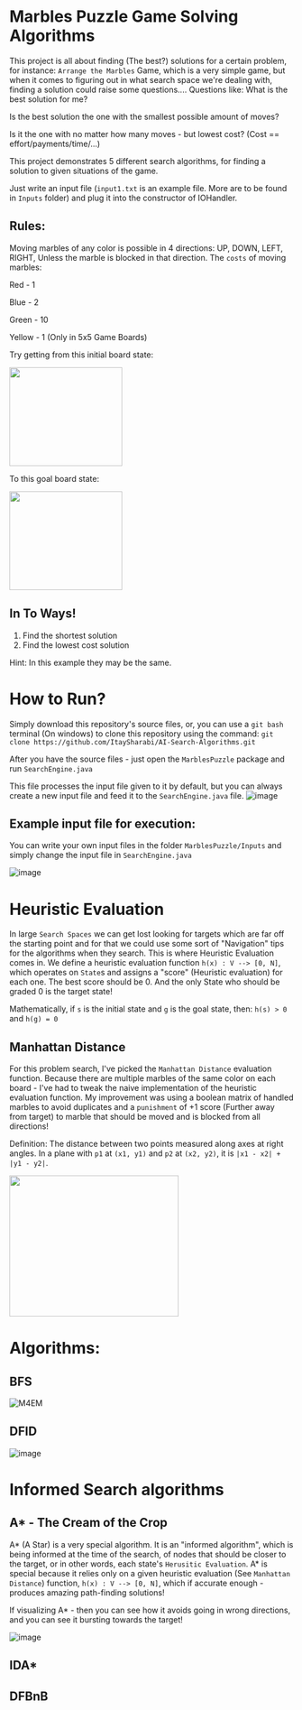 # Marbles Puzzle Game Solving Algorithms
This project is all about finding (The best?) solutions for
a certain problem, for instance: `Arrange the Marbles` Game,
which is a very simple game, but when it comes to figuring out
in what search space we're dealing with, finding a solution could raise some questions....
Questions like:
What is the best solution for me?

Is the best solution the one with the smallest possible amount of moves?

Is it the one with no matter how many moves - but lowest cost? (Cost == effort/payments/time/...)

This project demonstrates 5 different search algorithms, for finding a solution to given
situations of the game.

Just write an input file (`input1.txt` is an example file. More
are to be found in `Inputs` folder) and plug it into the constructor
of IOHandler.
## Rules:
Moving marbles of any color is possible in 4 directions: UP, DOWN, LEFT, RIGHT,
Unless the marble is blocked in that direction.
The `costs` of moving marbles:

Red - 1

Blue - 2

Green - 10

Yellow - 1 (Only in 5x5 Game Boards)

Try getting from this initial board state:

<img src="https://user-images.githubusercontent.com/63110245/170682891-17fc3b36-16ae-4e4c-88b3-352cbf9d0931.png" width="200" height="175">

To this goal board state:

<img src="https://user-images.githubusercontent.com/63110245/170682978-3db1a590-03f7-4399-9224-7abf0b030153.png" width="200" height="175">

## In To Ways!
1) Find the shortest solution
2) Find the lowest cost solution

Hint: In this example they may be the same.

# How to Run?

Simply download this repository's source files,
or,
you can use a `git bash` terminal (On windows) to clone this repository using the command:
`git clone https://github.com/ItaySharabi/AI-Search-Algorithms.git`

After you have the source files - just open the `MarblesPuzzle` package
and run `SearchEngine.java`

This file processes the input file given to it by default, 
but you can always create a new input file and feed it to the `SearchEngine.java` file.
![image](https://user-images.githubusercontent.com/63110245/170684815-542fb58b-4ee8-4ffd-a2cf-5f59a1899079.png)

## Example input file for execution:
You can write your own input files in the folder `MarblesPuzzle/Inputs`
and simply change the input file in `SearchEngine.java`

![image](https://user-images.githubusercontent.com/63110245/170685225-03f7bf4e-71c2-406c-a217-f032546fd713.png)



# Heuristic Evaluation
In large `Search Spaces` we can get lost looking for targets which are far off the starting point
and for that we could use some sort of "Navigation" tips for the algorithms when they search.
This is where Heuristic Evaluation comes in.
We define a heuristic evaluation function `h(x) : V --> [0, N]`, which operates
on `State`s and assigns a "score" (Heuristic evaluation) for each one.
The best score should be 0.
And the only State who should be graded 0 is the target state!

Mathematically, if `s` is the initial state and `g` is the goal state,
then: `h(s) > 0` and `h(g) = 0`

## Manhattan Distance
For this problem search, I've picked the `Manhattan Distance` evaluation function.
Because there are multiple marbles of the same color on each board - 
I've had to tweak the naive implementation of the heuristic evaluation function.
My improvement was using a boolean matrix of handled marbles to avoid duplicates
and a `punishment` of +1 score (Further away from target) to marble that should be moved and 
is blocked from all directions!

Definition:
The distance between two points measured along axes at right angles.
In a plane with `p1` at `(x1, y1)` and `p2` at `(x2, y2)`, it is `|x1 - x2| + |y1 - y2|`.


<img src="https://d2mk45aasx86xg.cloudfront.net/image5_11zon_7723f44a19.webp" width="300" height="250">

# Algorithms:

## BFS
![M4EM](https://user-images.githubusercontent.com/63110245/170673102-d61df475-ea71-4ab5-ae4b-105725083743.gif)

## DFID
![image](https://user-images.githubusercontent.com/63110245/170671480-4e06acda-3657-404b-b051-e4e213369dea.png)

# Informed Search algorithms

## A* - The Cream of the Crop
A* (A Star) is a very special algorithm.
It is an "informed algorithm", which is being informed at the time of the search,
of nodes that should be closer to the target, or in other words, each state's `Herusitic Evaluation`.
A* is special because it relies only on a given heuristic evaluation (See `Manhattan Distance`) function,
`h(x) : V --> [0, N]`, which if accurate enough - produces amazing path-finding solutions!

If visualizing A* - then you can see how it avoids going in wrong directions, and you can see it 
bursting towards the target!

![image](https://user-images.githubusercontent.com/63110245/170674478-1adca660-02c3-4b4a-b303-a3e27b810b2b.png)



## IDA*


## DFBnB
